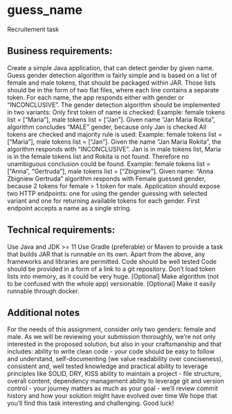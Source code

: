 # guess_name
Recruitement task

## Business requirements:

Create a simple Java application, that can detect gender by given name. Guess gender detection algorithm is fairly simple and is based on a list of female and male tokens,
that should be packaged within JAR. Those lists should be in the form of two flat files, where each line contains a separate token. For each name,
the app responds either with gender or “INCONCLUSIVE”. The gender detection algorithm should be implemented in two variants: 
Only first token of name is checked: 
Example: female tokens list = [“Maria”], male tokens list = [“Jan”]. Given name “Jan Maria Rokita”, algorithm concludes “MALE” gender, because only Jan is checked
All tokens are checked and majority rule is used:
Example: female tokens list =  [“Maria”],  male tokens list =  [“Jan”]. Given the name “Jan Maria Rokita”, the algorithm responds with “INCONCLUSIVE”. Jan is in male tokens list, Maria is in the female tokens list and Rokita is not found. Therefore no unambiguous conclusion could be found.
Example: female tokens list = [“Anna”, “Gertruda”], male tokens list = [“Zbigniew”]. Given name: “Anna Zbigniew Gertruda” algorithm responds with Female guessed gender, because 2 tokens for female > 1 token for male.
Application should expose two HTTP endpoints: one for using the gender guessing with selected variant and one for returning available tokens for each gender. First endpoint accepts a name as a single string.


## Technical requirements:

Use Java and JDK >= 11
Use Gradle (preferable) or Maven to provide a task that builds JAR that is runnable on its own.
Apart from the above, any frameworks and libraries are permitted.
Code should be well tested
Code should be provided in a form of a link to a git repository.
Don’t load token lists into memory, as it could be very huge.
[Optional] Make algorithm (not to be confused with the whole app) versionable.
[Optional] Make it easily runnable through docker.

## Additional notes

For the needs of this assignment, consider only two genders: female and male.
As we will be reviewing your submission thoroughly, we’re not only interested in the proposed solution, but also in your craftsmanship and that includes:
ability to write clean code - your code should be easy to follow and understand, self-documenting (we value readability over conciseness), consistent and, well tested 
knowledge and practical ability to leverage principles like SOLID, DRY, KISS
ability to maintain a project - file structure, overall content, dependency management
ability to leverage git and version control - your journey matters as much as your goal - we’ll review commit history and how your solution might have evolved over time
We hope that you’ll find this task interesting and challenging. Good luck!
